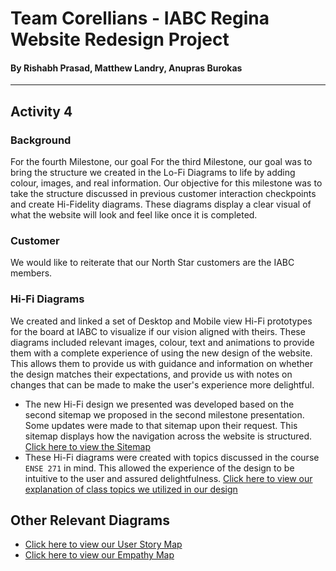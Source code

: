 # Team Corellians - IABC Regina Website Redesign Project
#### By Rishabh Prasad, Matthew Landry, Anupras Burokas

***

## Activity 4

### Background

For the fourth Milestone, our goal
For the third Milestone, our goal was to bring the structure we created in the Lo-Fi Diagrams to life by adding colour, images, and real information. Our objective for this milestone was to take the structure discussed in previous customer interaction checkpoints and create Hi-Fidelity diagrams. These diagrams display a clear visual of what the website will look and feel like once it is completed.

### Customer

We would like to reiterate that our North Star customers are the IABC members.

### Hi-Fi Diagrams

We created and linked a set of Desktop and Mobile view Hi-Fi prototypes for the board at IABC to visualize if our vision aligned with theirs. These diagrams included relevant images, colour, text and animations to provide them with a complete experience of using the new design of the website. This allows them to provide us with guidance and information on whether the design matches their expectations, and provide us with notes on changes that can be made to make the user's experience more delightful.

+ The new Hi-Fi design we presented was developed based on the second sitemap we proposed in the second milestone presentation. Some updates were made to that sitemap upon their request. This sitemap displays how the navigation across the website is structured. [Click here to view the Sitemap](https://github.com/rishabhprasad/Corellians/blob/main/Milestone%203/Hi-Fidelity%20Diagrams/New%20Design%20Sitemap%20-%20Corellians.pdf)
+ These Hi-Fi diagrams were created with topics discussed in the course `ENSE 271` in mind. This allowed the experience of the design to be intuitive to the user and assured delightfulness. [Click here to view our explanation of class topics we utilized in our design](https://github.com/rishabhprasad/Corellians/blob/main/Milestone%203/Hi-Fi%20Diagrams%20Explanation.pdf)

## Other Relevant Diagrams

+ [Click here to view our User Story Map](https://github.com/rishabhprasad/Corellians/blob/main/Milestone%203/User%20Diagrams/User%20Stories%20Map%20-%20Corellians.pdf)
+ [Click here to view our Empathy Map](https://github.com/rishabhprasad/Corellians/blob/main/Milestone%203/User%20Diagrams/Empathy%20Map%20-%20Corellians.pdf)
